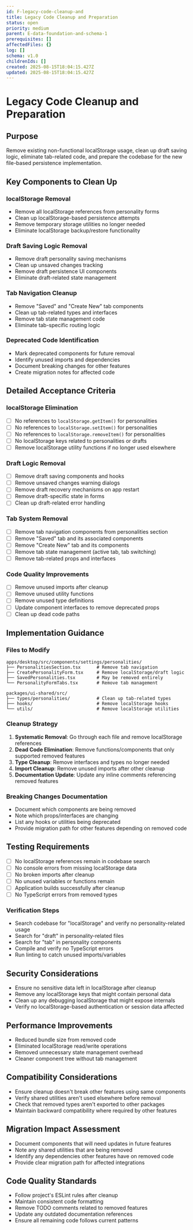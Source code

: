 ```yaml
---
id: F-legacy-code-cleanup-and
title: Legacy Code Cleanup and Preparation
status: open
priority: medium
parent: E-data-foundation-and-schema-1
prerequisites: []
affectedFiles: {}
log: []
schema: v1.0
childrenIds: []
created: 2025-08-15T18:04:15.427Z
updated: 2025-08-15T18:04:15.427Z
---
```


# Legacy Code Cleanup and Preparation

## Purpose

Remove existing non-functional localStorage usage, clean up draft saving logic, eliminate tab-related code, and prepare the codebase for the new file-based persistence implementation.

## Key Components to Clean Up

### localStorage Removal

- Remove all localStorage references from personality forms
- Clean up localStorage-based persistence attempts
- Remove temporary storage utilities no longer needed
- Eliminate localStorage backup/restore functionality

### Draft Saving Logic Removal

- Remove draft personality saving mechanisms
- Clean up unsaved changes tracking
- Remove draft persistence UI components
- Eliminate draft-related state management

### Tab Navigation Cleanup

- Remove "Saved" and "Create New" tab components
- Clean up tab-related types and interfaces
- Remove tab state management code
- Eliminate tab-specific routing logic

### Deprecated Code Identification

- Mark deprecated components for future removal
- Identify unused imports and dependencies
- Document breaking changes for other features
- Create migration notes for affected code

## Detailed Acceptance Criteria

### localStorage Elimination

- [ ] No references to `localStorage.getItem()` for personalities
- [ ] No references to `localStorage.setItem()` for personalities
- [ ] No references to `localStorage.removeItem()` for personalities
- [ ] No localStorage keys related to personalities or drafts
- [ ] Remove localStorage utility functions if no longer used elsewhere

### Draft Logic Removal

- [ ] Remove draft saving components and hooks
- [ ] Remove unsaved changes warning dialogs
- [ ] Remove draft recovery mechanisms on app restart
- [ ] Remove draft-specific state in forms
- [ ] Clean up draft-related error handling

### Tab System Removal

- [ ] Remove tab navigation components from personalities section
- [ ] Remove "Saved" tab and its associated components
- [ ] Remove "Create New" tab and its components
- [ ] Remove tab state management (active tab, tab switching)
- [ ] Remove tab-related props and interfaces

### Code Quality Improvements

- [ ] Remove unused imports after cleanup
- [ ] Remove unused utility functions
- [ ] Remove unused type definitions
- [ ] Update component interfaces to remove deprecated props
- [ ] Clean up dead code paths

## Implementation Guidance

### Files to Modify

```
apps/desktop/src/components/settings/personalities/
├── PersonalitiesSection.tsx      # Remove tab navigation
├── CreatePersonalityForm.tsx     # Remove localStorage/draft logic
├── SavedPersonalities.tsx        # May be removed entirely
└── PersonalityFormTabs.tsx       # Remove tab management

packages/ui-shared/src/
├── types/personalities/          # Clean up tab-related types
├── hooks/                        # Remove localStorage hooks
└── utils/                        # Remove localStorage utilities
```

### Cleanup Strategy

1. **Systematic Removal**: Go through each file and remove localStorage references
2. **Dead Code Elimination**: Remove functions/components that only supported removed features
3. **Type Cleanup**: Remove interfaces and types no longer needed
4. **Import Cleanup**: Remove unused imports after other cleanup
5. **Documentation Update**: Update any inline comments referencing removed features

### Breaking Changes Documentation

- Document which components are being removed
- Note which props/interfaces are changing
- List any hooks or utilities being deprecated
- Provide migration path for other features depending on removed code

## Testing Requirements

- [ ] No localStorage references remain in codebase search
- [ ] No console errors from missing localStorage data
- [ ] No broken imports after cleanup
- [ ] No unused variables or functions remain
- [ ] Application builds successfully after cleanup
- [ ] No TypeScript errors from removed types

### Verification Steps

- Search codebase for "localStorage" and verify no personality-related usage
- Search for "draft" in personality-related files
- Search for "tab" in personality components
- Compile and verify no TypeScript errors
- Run linting to catch unused imports/variables

## Security Considerations

- Ensure no sensitive data left in localStorage after cleanup
- Remove any localStorage keys that might contain personal data
- Clean up any debugging localStorage that might expose internals
- Verify no localStorage-based authentication or session data affected

## Performance Improvements

- Reduced bundle size from removed code
- Eliminated localStorage read/write operations
- Removed unnecessary state management overhead
- Cleaner component tree without tab management

## Compatibility Considerations

- Ensure cleanup doesn't break other features using same components
- Verify shared utilities aren't used elsewhere before removal
- Check that removed types aren't exported to other packages
- Maintain backward compatibility where required by other features

## Migration Impact Assessment

- Document components that will need updates in future features
- Note any shared utilities that are being removed
- Identify any dependencies other features have on removed code
- Provide clear migration path for affected integrations

## Code Quality Standards

- Follow project's ESLint rules after cleanup
- Maintain consistent code formatting
- Remove TODO comments related to removed features
- Update any outdated documentation references
- Ensure all remaining code follows current patterns
